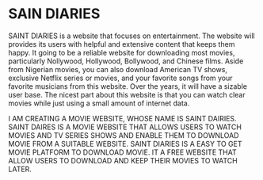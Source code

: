 # SAIN DIARIES
SAINT DIARIES is a website that focuses on entertainment. The website will provides its users with helpful and extensive content that keeps them happy. It going to be a reliable website for downloading most movies, particularly Nollywood, Hollywood, Bollywood, and Chinese films.
Aside from Nigerian movies, you can also download American TV shows, exclusive Netflix series or movies, and your favorite songs from your favorite musicians from this website. Over the years, it will have a  sizable user base. The nicest part about this website is that you can watch clear movies while just using a small amount of internet data.

I AM CREATING A MOVIE WEBSITE, WHOSE NAME IS SAINT DAIRIES.
SAINT DAIRES IS A MOVIE  WEBSITE THAT ALLOWS USERS TO WATCH MOVIES AND TV SERIES SHOWS AND ENABLE THEM TO DOWNLOAD MOVIE FROM A SUITABLE WEBSITE.
SAINT DIARIES IS A EASY TO GET MOVIE PLATFORM TO DOWNLOAD MOVIE. IT A FREE WEBSITE THAT ALLOW USERS TO DOWNLOAD AND KEEP THEIR MOVIES TO WATCH LATER.
